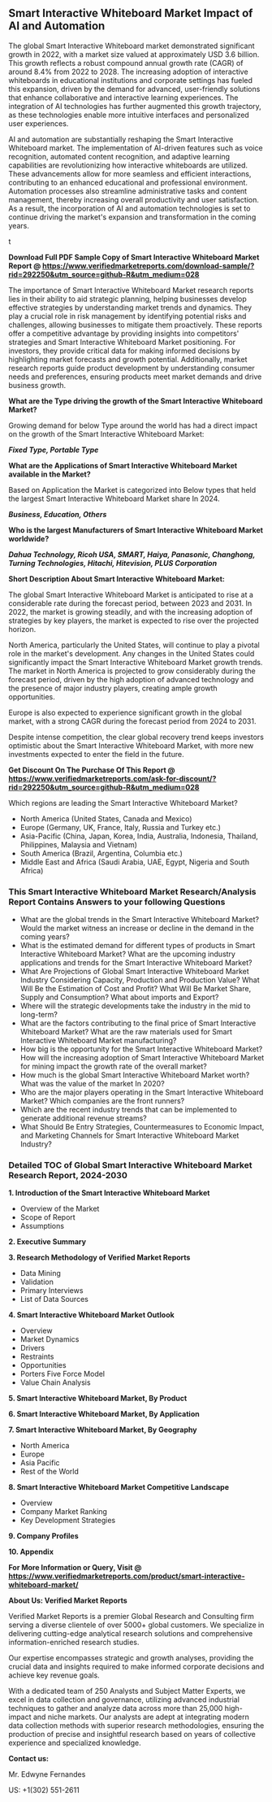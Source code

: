 <h2>Smart Interactive Whiteboard Market Impact of AI and Automation</h2><p>The global Smart Interactive Whiteboard market demonstrated significant growth in 2022, with a market size valued at approximately USD 3.6 billion. This growth reflects a robust compound annual growth rate (CAGR) of around 8.4% from 2022 to 2028. The increasing adoption of interactive whiteboards in educational institutions and corporate settings has fueled this expansion, driven by the demand for advanced, user-friendly solutions that enhance collaborative and interactive learning experiences. The integration of AI technologies has further augmented this growth trajectory, as these technologies enable more intuitive interfaces and personalized user experiences.</p><p>AI and automation are substantially reshaping the Smart Interactive Whiteboard market. The implementation of AI-driven features such as voice recognition, automated content recognition, and adaptive learning capabilities are revolutionizing how interactive whiteboards are utilized. These advancements allow for more seamless and efficient interactions, contributing to an enhanced educational and professional environment. Automation processes also streamline administrative tasks and content management, thereby increasing overall productivity and user satisfaction. As a result, the incorporation of AI and automation technologies is set to continue driving the market's expansion and transformation in the coming years.</p>t</p><p id="" class=""><strong>Download Full PDF Sample Copy of Smart Interactive Whiteboard Market Report @ <a href="https://www.verifiedmarketreports.com/download-sample/?rid=292250&utm_source=github-R&utm_medium=028" target="_blank">https://www.verifiedmarketreports.com/download-sample/?rid=292250&utm_source=github-R&utm_medium=028</a></strong></p><p>The importance of&nbsp;Smart Interactive Whiteboard Market research reports lies in their ability to aid strategic planning, helping businesses develop effective strategies by understanding market trends and dynamics. They play a crucial role in risk management by identifying potential risks and challenges, allowing businesses to mitigate them proactively. These reports offer a competitive advantage by providing insights into competitors' strategies and Smart Interactive Whiteboard Market positioning. For investors, they provide critical data for making informed decisions by highlighting market forecasts and growth potential. Additionally, market research reports guide product development by understanding consumer needs and preferences, ensuring products meet market demands and drive business growth.</p><p><strong>What are the&nbsp;Type driving the growth of the Smart Interactive Whiteboard Market?</strong></p><p id="" class="">Growing demand for below Type around the world has had a direct impact on the growth of the Smart Interactive Whiteboard Market:</p><em><strong>Fixed Type, Portable Type</strong></em></p><strong>What are the&nbsp;Applications&nbsp;of Smart Interactive Whiteboard Market available in the Market?</strong></p><p id="" class="">Based on Application the Market is categorized into Below types that held the largest Smart Interactive Whiteboard Market share In 2024.</p><em><strong>Business, Education, Others</strong></em></p><strong>Who is the largest Manufacturers of Smart Interactive Whiteboard Market worldwide?</strong></p><p><em><strong>Dahua Technology, Ricoh USA, SMART, Haiya, Panasonic, Changhong, Turning Technologies, Hitachi, Hitevision, PLUS Corporation</strong></em></p><p id="" class=""><strong>Short Description About Smart Interactive Whiteboard Market:</strong></p><p>The global Smart Interactive Whiteboard Market is anticipated to rise at a considerable rate during the forecast period, between 2023 and 2031. In 2022, the market is growing steadily, and with the increasing adoption of strategies by key players, the market is expected to rise over the projected horizon.</p><p>North America, particularly the United States, will continue to play a pivotal role in the market's development. Any changes in the United States could significantly impact the Smart Interactive Whiteboard Market growth trends. The market in North America is projected to grow considerably during the forecast period, driven by the high adoption of advanced technology and the presence of major industry players, creating ample growth opportunities.</p><p>Europe is also expected to experience significant growth in the global market, with a strong CAGR during the forecast period from 2024 to 2031.</p><p>Despite intense competition, the clear global recovery trend keeps investors optimistic about the Smart Interactive Whiteboard Market, with more new investments expected to enter the field in the future.</p><p id="" class=""><strong>Get Discount On The Purchase Of This Report @ <a href="https://www.verifiedmarketreports.com/ask-for-discount/?rid=292250&utm_source=github-R&utm_medium=028" target="_blank">https://www.verifiedmarketreports.com/ask-for-discount/?rid=292250&utm_source=github-R&utm_medium=028</a></strong></p>Which regions are leading the Smart Interactive Whiteboard Market?</p><ul><li>North America (United States, Canada and Mexico)</li><li>Europe (Germany, UK, France, Italy, Russia and Turkey etc.)</li><li>Asia-Pacific (China, Japan, Korea, India, Australia, Indonesia, Thailand, Philippines, Malaysia and Vietnam)</li><li>South America (Brazil, Argentina, Columbia etc.)</li><li>Middle East and Africa (Saudi Arabia, UAE, Egypt, Nigeria and South Africa)</li></ul><h3 id="" class="">This Smart Interactive Whiteboard Market Research/Analysis Report Contains Answers to your following Questions</h3><ul><li>What are the global trends in the Smart Interactive Whiteboard Market? Would the market witness an increase or decline in the demand in the coming years?</li><li>What is the estimated demand for different types of products in Smart Interactive Whiteboard Market? What are the upcoming industry applications and trends for the Smart Interactive Whiteboard Market?</li><li>What Are Projections of Global Smart Interactive Whiteboard Market Industry Considering Capacity, Production and Production Value? What Will Be the Estimation of Cost and Profit? What Will Be Market Share, Supply and Consumption? What about imports and Export?</li><li>Where will the strategic developments take the industry in the mid to long-term?</li><li>What are the factors contributing to the final price of Smart Interactive Whiteboard Market? What are the raw materials used for Smart Interactive Whiteboard Market manufacturing?</li><li>How big is the opportunity for the Smart Interactive Whiteboard Market? How will the increasing adoption of Smart Interactive Whiteboard Market for mining impact the growth rate of the overall market?</li><li>How much is the global Smart Interactive Whiteboard Market worth? What was the value of the market In 2020?</li><li>Who are the major players operating in the Smart Interactive Whiteboard Market? Which companies are the front runners?</li><li>Which are the recent industry trends that can be implemented to generate additional revenue streams?</li><li>What Should Be Entry Strategies, Countermeasures to Economic Impact, and Marketing Channels for Smart Interactive Whiteboard Market Industry?</li></ul><h3 id="" class="">Detailed TOC of Global Smart Interactive Whiteboard Market Research Report, 2024-2030</h3><p id="" class=""><strong>1. Introduction of the Smart Interactive Whiteboard Market</strong></p><ul><li>Overview of the Market</li><li>Scope of Report</li><li>Assumptions</li></ul><p id="" class=""><strong>2. Executive Summary</strong></p><p id="" class=""><strong>3. Research Methodology of Verified Market Reports</strong></p><ul><li>Data Mining</li><li>Validation</li><li>Primary Interviews</li><li>List of Data Sources</li></ul><p id="" class=""><strong>4. Smart Interactive Whiteboard Market Outlook</strong></p><ul><li>Overview</li><li>Market Dynamics</li><li>Drivers</li><li>Restraints</li><li>Opportunities</li><li>Porters Five Force Model</li><li>Value Chain Analysis</li></ul><p id="" class=""><strong>5. Smart Interactive Whiteboard Market, By Product</strong></p><p id="" class=""><strong>6. Smart Interactive Whiteboard Market, By Application</strong></p><p id="" class=""><strong>7. Smart Interactive Whiteboard Market, By Geography</strong></p><ul><li>North America</li><li>Europe</li><li>Asia Pacific</li><li>Rest of the World</li></ul><p id="" class=""><strong>8. Smart Interactive Whiteboard Market Competitive Landscape</strong></p><ul><li>Overview</li><li>Company Market Ranking</li><li>Key Development Strategies</li></ul><p id="" class=""><strong>9. Company Profiles</strong></p><p id="" class=""><strong>10. Appendix</strong></p><p id="" class=""><strong>For More Information or Query, Visit @ <a href="https://www.verifiedmarketreports.com/product/smart-interactive-whiteboard-market/" target="_blank">https://www.verifiedmarketreports.com/product/smart-interactive-whiteboard-market/</a></strong></p><p id="" class=""><strong>About Us: Verified Market Reports</strong></p><p id="" class="">Verified Market Reports is a premier Global Research and Consulting firm serving a diverse clientele of over 5000+ global customers. We specialize in delivering cutting-edge analytical research solutions and comprehensive information-enriched research studies.</p><p id="" class="">Our expertise encompasses strategic and growth analyses, providing the crucial data and insights required to make informed corporate decisions and achieve key revenue goals.</p><p id="" class="">With a dedicated team of 250 Analysts and Subject Matter Experts, we excel in data collection and governance, utilizing advanced industrial techniques to gather and analyze data across more than 25,000 high-impact and niche markets. Our analysts are adept at integrating modern data collection methods with superior research methodologies, ensuring the production of precise and insightful research based on years of collective experience and specialized knowledge.</p><p id="" class=""><strong>Contact us:</strong></p><p id="" class="">Mr. Edwyne Fernandes</p><p id="" class="">US: +1(302) 551-2611</p>